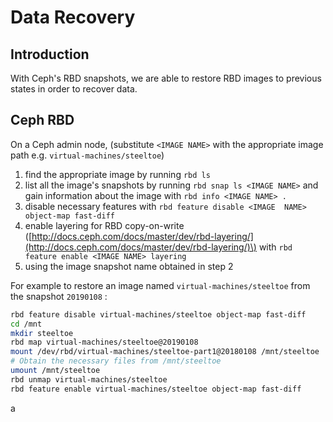 # Data Recovery

## Introduction

With Ceph's RBD snapshots, we are able to restore RBD images to previous states in order to recover data.

## Ceph RBD

On a Ceph admin node, \(substitute `<IMAGE NAME>` with the appropriate image path e.g. `virtual-machines/steeltoe`\)

1. find the appropriate image by running `rbd ls`
2. list all the image's snapshots by running `rbd snap ls <IMAGE NAME>` and gain information about the image with `rbd info <IMAGE NAME> .`
3. disable necessary features with `rbd feature disable <IMAGE  NAME> object-map fast-diff`
4. enable layering for RBD copy-on-write \([http://docs.ceph.com/docs/master/dev/rbd-layering/](http://docs.ceph.com/docs/master/dev/rbd-layering/)\) with `rbd feature enable <IMAGE NAME> layering`
5. using the image snapshot name obtained in step 2

For example to restore an image named `virtual-machines/steeltoe` from the snapshot `20190108` :

```bash
rbd feature disable virtual-machines/steeltoe object-map fast-diff
cd /mnt
mkdir steeltoe
rbd map virtual-machines/steeltoe@20190108
mount /dev/rbd/virtual-machines/steeltoe-part1@20180108 /mnt/steeltoe
# Obtain the necessary files from /mnt/steeltoe
umount /mnt/steeltoe
rbd unmap virtual-machines/steeltoe
rbd feature enable virtual-machines/steeltoe object-map fast-diff
```



a

